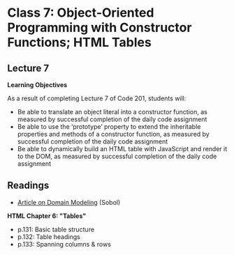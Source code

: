 # Class 7: Object-Oriented Programming with Constructor Functions; HTML Tables

<a id="top"></a>
## Lecture 7

**Learning Objectives**

As a result of completing Lecture 7 of Code 201, students will:
- Be able to translate an object literal into a constructor function, as measured by successful completion of the daily code assignment
- Be able to use the ‘prototype’ property to extend the inheritable properties and methods of a constructor function, as measured by successful completion of the daily code assignment
- Be able to dynamically build an HTML table with JavaScript and render it to the DOM, as measured by successful completion of the daily code assignment

<a id="readings"></a>

## Readings

- [Article on Domain Modeling](https://github.com/codefellows/domain_modeling#domain-modeling) (Sobol)

**HTML Chapter 6: "Tables"**

- p.131: Basic table structure
- p.132: Table headings
- p.133: Spanning columns & rows
